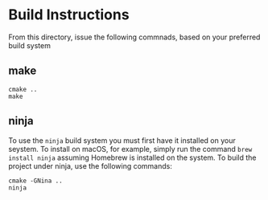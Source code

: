 # Build Instructions
From this directory, issue the following commnads, based on your preferred build
system

## make

```
cmake ..
make
```

## ninja
To use the ``ninja`` build system you must first have it installed on your
seystem. To install on macOS, for example, simply run the command ``brew install
ninja`` assuming Homebrew is installed on the system. To build the project under
ninja, use the following commands:

```
cmake -GNina ..
ninja
```
